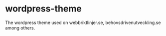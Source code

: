 wordpress-theme
===============

The wordpress theme used on webbriktlinjer.se, behovsdrivenutveckling.se among others.
